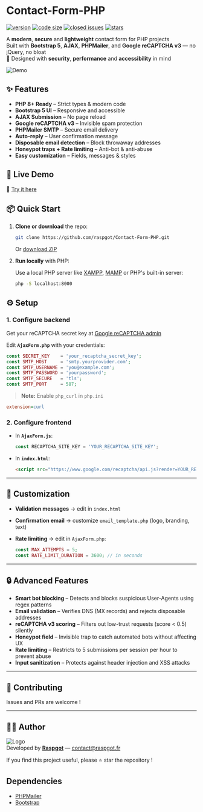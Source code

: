 # Contact-Form-PHP

[![version](https://img.shields.io/badge/version-1.7.3-blue.svg)](https://github.com/raspgot/Contact-Form-PHP)
[![code size](https://img.shields.io/github/languages/code-size/raspgot/Contact-Form-PHP)](https://github.com/raspgot/Contact-Form-PHP)
[![closed issues](https://img.shields.io/github/issues-closed-raw/raspgot/Contact-Form-PHP)](https://github.com/raspgot/Contact-Form-PHP/issues?q=is%3Aissue+is%3Aclosed)
[![stars](https://img.shields.io/github/stars/raspgot/Contact-Form-PHP?style=social)](https://github.com/raspgot/Contact-Form-PHP/stargazers)

A **modern**, **secure** and **lightweight** contact form for PHP projects    
Built with **Bootstrap 5**, **AJAX**, **PHPMailer**, and **Google reCAPTCHA v3** — no jQuery, no bloat    
🔐 Designed with **security**, **performance** and **accessibility** in mind

![Demo](https://github.raspgot.fr/contact-form-raspgot.gif)

## ✨ Features

-   **PHP 8+ Ready** – Strict types & modern code
-   **Bootstrap 5 UI** – Responsive and accessible
-   **AJAX Submission** – No page reload
-   **Google reCAPTCHA v3** – Invisible spam protection
-   **PHPMailer SMTP** – Secure email delivery
-   **Auto-reply** – User confirmation message
-   **Disposable email detection** – Block throwaway addresses
-   **Honeypot traps + Rate limiting** – Anti-bot & anti-abuse
-   **Easy customization** – Fields, messages & styles

## 🚀 Live Demo

🔗 [Try it here](https://github.raspgot.fr)

## 📦 Quick Start

1. **Clone or download** the repo:

    ```bash
    git clone https://github.com/raspgot/Contact-Form-PHP.git
    ```

    Or [download ZIP](https://github.com/raspgot/Contact-Form-PHP/archive/master.zip)

2. **Run locally** with PHP:

    Use a local PHP server like [XAMPP](https://www.apachefriends.org), [MAMP](https://www.mamp.info) or PHP's built-in server:

    ```bash
    php -S localhost:8000
    ```

## ⚙️ Setup

### 1. Configure backend

Get your reCAPTCHA secret key at [Google reCAPTCHA admin](https://www.google.com/recaptcha/admin)

Edit **`AjaxForm.php`** with your credentials:

```php
const SECRET_KEY    = 'your_recaptcha_secret_key';
const SMTP_HOST     = 'smtp.yourprovider.com';
const SMTP_USERNAME = 'you@example.com';
const SMTP_PASSWORD = 'yourpassword';
const SMTP_SECURE   = 'tls';
const SMTP_PORT     = 587;
```

> **Note:** Enable `php_curl` in `php.ini`

```ini
extension=curl
```

### 2. Configure frontend

-   In **`AjaxForm.js`**:

    ```js
    const RECAPTCHA_SITE_KEY = 'YOUR_RECAPTCHA_SITE_KEY';
    ```

-   In **`index.html`**:

    ```html
    <script src="https://www.google.com/recaptcha/api.js?render=YOUR_RECAPTCHA_SITE_KEY"></script>
    ```

---

## 🔧 Customization

-   **Validation messages** → edit in `index.html`
-   **Confirmation email** → customize `email_template.php` (logo, branding, text)
-   **Rate limiting** → edit in `AjaxForm.php`:

    ```php
    const MAX_ATTEMPTS = 5;
    const RATE_LIMIT_DURATION = 3600; // in seconds
    ```

---

## 🔒 Advanced Features

- **Smart bot blocking** – Detects and blocks suspicious User-Agents using regex patterns  
- **Email validation** – Verifies DNS (MX records) and rejects disposable addresses  
- **reCAPTCHA v3 scoring** – Filters out low-trust requests (score < 0.5) silently  
- **Honeypot field** – Invisible trap to catch automated bots without affecting UX  
- **Rate limiting** – Restricts to 5 submissions per session per hour to prevent abuse  
- **Input sanitization** – Protects against header injection and XSS attacks

---

## 🤝 Contributing

Issues and PRs are welcome !

---

## 👨‍💻 Author

![Logo](https://github.raspgot.fr/raspgot-blue.png)    
Developed by [**Raspgot**](https://raspgot.fr) — [contact@raspgot.fr](mailto:contact@raspgot.fr)

If you find this project useful, please ⭐ star the repository !

## Dependencies

-   [PHPMailer](https://github.com/PHPMailer/PHPMailer)
-   [Bootstrap](https://github.com/twbs/bootstrap)
